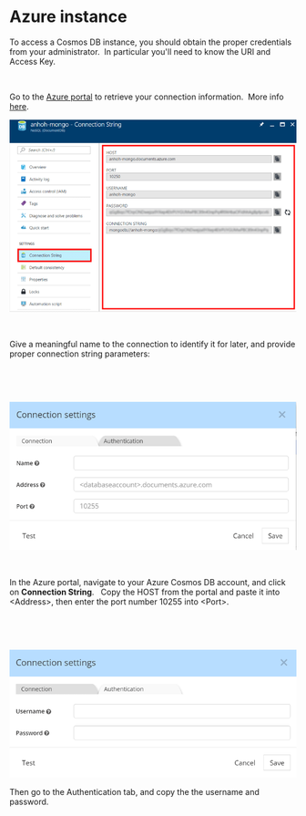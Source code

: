 # Azure instance

To access a Cosmos DB instance, you should obtain the proper credentials from your administrator.&nbsp; In particular you'll need to know the URI and Access Key.

&nbsp;

Go to the [Azure portal](<https://portal.azure.com/> "target=\"\_blank\"") to retrieve your connection information.&nbsp; More info [here](<https://docs.microsoft.com/en-us/azure/cosmos-db/connect-mongodb-account> "target=\"\_blank\"").

![Azure portal - Mongo API connection](<lib/Azure%20portal%20-%20Mongo%20API%20connection.png>)

&nbsp;

Give a meaningful name to the connection to identify it for later, and provide proper connection string parameters:

&nbsp;

&nbsp;

![Cosmos with Mongo API Connection settings](<lib/Cosmos%20with%20Mongo%20API%20Connection%20settings.png>)

&nbsp;

In the Azure portal, navigate to your Azure Cosmos DB account, and click on **Connection String**. &nbsp; Copy the HOST from the portal and paste it into \<Address\>, then enter the port number 10255 into \<Port\>.&nbsp;

&nbsp;

&nbsp;

![Cosmos with Mongo API Connection authent](<lib/Cosmos%20with%20Mongo%20API%20Connection%20authent.png>)

Then go to the Authentication tab, and copy the the username and password. &nbsp;


